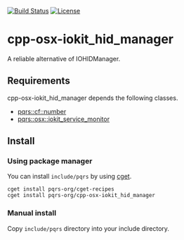 [![Build Status](https://travis-ci.org/pqrs-org/cpp-osx-iokit_hid_manager.svg?branch=master)](https://travis-ci.org/pqrs-org/cpp-osx-iokit_hid_manager)
[![License](https://img.shields.io/badge/license-Boost%20Software%20License-blue.svg)](https://github.com/pqrs-org/cpp-osx-iokit_hid_manager/blob/master/LICENSE.md)

# cpp-osx-iokit_hid_manager

A reliable alternative of IOHIDManager.

## Requirements

cpp-osx-iokit_hid_manager depends the following classes.

- [pqrs::cf::number](https://github.com/pqrs-org/cpp-cf-number)
- [pqrs::osx::iokit_service_monitor](https://github.com/pqrs-org/cpp-osx-iokit_service_monitor)

## Install

### Using package manager

You can install `include/pqrs` by using [cget](https://github.com/pfultz2/cget).

```shell
cget install pqrs-org/cget-recipes
cget install pqrs-org/cpp-osx-iokit_hid_manager
```

### Manual install

Copy `include/pqrs` directory into your include directory.
